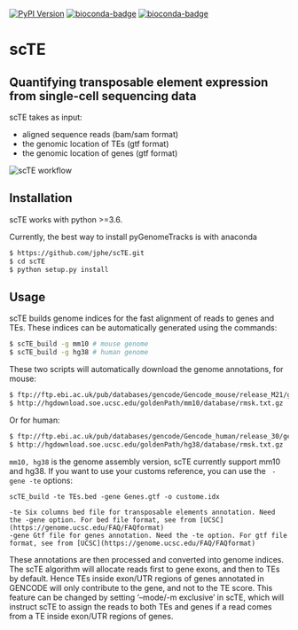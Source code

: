 [![PyPI Version](https://img.shields.io/pypi/v/pyGenomeTracks.svg?style=plastic)](https://pypi.org/project/pyGenomeTracks/) [![bioconda-badge](https://img.shields.io/conda/vn/bioconda/pyGenomeTracks.svg?style=plastic)](https://anaconda.org/bioconda/pygenometracks) [![bioconda-badge](https://img.shields.io/badge/install%20with-bioconda-brightgreen.svg?style=plastic)](http://bioconda.github.io)

scTE
==============

Quantifying transposable element expression from single-cell sequencing data
----------------------------------------------------------------------

scTE takes as input:

 * aligned sequence reads (bam/sam format)
 * the genomic location of TEs (gtf format)
 * the genomic location of genes (gtf format)


![scTE workflow](./docs/content/images/hic_example_nat_comm_small.png)


Installation
------------
scTE works with python >=3.6.

Currently, the best way to install pyGenomeTracks is with anaconda

```bash
$ https://github.com/jphe/scTE.git
$ cd scTE
$ python setup.py install
```

Usage
-----
scTE builds genome indices for the fast alignment of reads to genes and TEs. These indices can be automatically generated using the commands:

```bash
$ scTE_build -g mm10 # mouse genome
$ scTE_build -g hg38 # human genome
```

These two scripts will automatically download the genome annotations, for mouse:

```bash
$ ftp://ftp.ebi.ac.uk/pub/databases/gencode/Gencode_mouse/release_M21/gencode.vM21.annotation.g tf.gz
$ http://hgdownload.soe.ucsc.edu/goldenPath/mm10/database/rmsk.txt.gz
```

Or for human:

```bash
$ ftp://ftp.ebi.ac.uk/pub/databases/gencode/Gencode_human/release_30/gencode.v30.annotation.gtf .gz
$ http://hgdownload.soe.ucsc.edu/goldenPath/hg38/database/rmsk.txt.gz
```

`mm10, hg38` is the genome assembly version, scTE currently support mm10 and hg38. 
If you want to use your customs reference, you can use the ` -gene -te` options:

```
scTE_build -te TEs.bed -gene Genes.gtf -o custome.idx

-te Six columns bed file for transposable elements annotation. Need the -gene option. For bed file format, see from [UCSC](https://genome.ucsc.edu/FAQ/FAQformat)
-gene Gtf file for genes annotation. Need the -te option. For gtf file format, see from [UCSC](https://genome.ucsc.edu/FAQ/FAQformat)
```

These annotations are then processed and converted into genome indices. The scTE algorithm will allocate reads first to gene exons, and then to TEs by default. Hence TEs inside exon/UTR regions of genes annotated in GENCODE will only contribute to the gene, and not to the TE score. This feature can be changed by setting ‘–mode/-m exclusive’ in scTE, which will instruct scTE to assign the reads to both TEs and genes if a read comes from a TE inside exon/UTR regions of genes.

